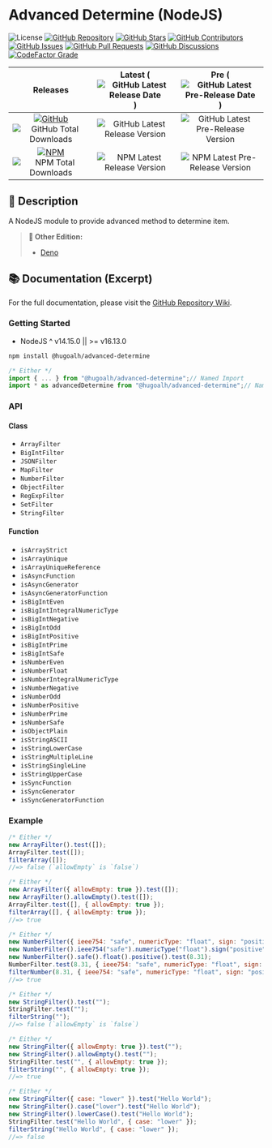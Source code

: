 # Advanced Determine (NodeJS)

![License](https://img.shields.io/static/v1?label=License&message=MIT&style=flat-square "License")
[![GitHub Repository](https://img.shields.io/badge/Repository-181717?logo=github&logoColor=ffffff&style=flat-square "GitHub Repository")](https://github.com/hugoalh-studio/advanced-determine-nodejs)
[![GitHub Stars](https://img.shields.io/github/stars/hugoalh-studio/advanced-determine-nodejs?label=Stars&logo=github&logoColor=ffffff&style=flat-square "GitHub Stars")](https://github.com/hugoalh-studio/advanced-determine-nodejs/stargazers)
[![GitHub Contributors](https://img.shields.io/github/contributors/hugoalh-studio/advanced-determine-nodejs?label=Contributors&logo=github&logoColor=ffffff&style=flat-square "GitHub Contributors")](https://github.com/hugoalh-studio/advanced-determine-nodejs/graphs/contributors)
[![GitHub Issues](https://img.shields.io/github/issues-raw/hugoalh-studio/advanced-determine-nodejs?label=Issues&logo=github&logoColor=ffffff&style=flat-square "GitHub Issues")](https://github.com/hugoalh-studio/advanced-determine-nodejs/issues)
[![GitHub Pull Requests](https://img.shields.io/github/issues-pr-raw/hugoalh-studio/advanced-determine-nodejs?label=Pull%20Requests&logo=github&logoColor=ffffff&style=flat-square "GitHub Pull Requests")](https://github.com/hugoalh-studio/advanced-determine-nodejs/pulls)
[![GitHub Discussions](https://img.shields.io/github/discussions/hugoalh-studio/advanced-determine-nodejs?label=Discussions&logo=github&logoColor=ffffff&style=flat-square "GitHub Discussions")](https://github.com/hugoalh-studio/advanced-determine-nodejs/discussions)
[![CodeFactor Grade](https://img.shields.io/codefactor/grade/github/hugoalh-studio/advanced-determine-nodejs?label=Grade&logo=codefactor&logoColor=ffffff&style=flat-square "CodeFactor Grade")](https://www.codefactor.io/repository/github/hugoalh-studio/advanced-determine-nodejs)

| **Releases** | **Latest** (![GitHub Latest Release Date](https://img.shields.io/github/release-date/hugoalh-studio/advanced-determine-nodejs?label=&style=flat-square "GitHub Latest Release Date")) | **Pre** (![GitHub Latest Pre-Release Date](https://img.shields.io/github/release-date-pre/hugoalh-studio/advanced-determine-nodejs?label=&style=flat-square "GitHub Latest Pre-Release Date")) |
|:-:|:-:|:-:|
| [![GitHub](https://img.shields.io/badge/GitHub-181717?logo=github&logoColor=ffffff&style=flat-square "GitHub")](https://github.com/hugoalh-studio/advanced-determine-nodejs/releases) ![GitHub Total Downloads](https://img.shields.io/github/downloads/hugoalh-studio/advanced-determine-nodejs/total?label=&style=flat-square "GitHub Total Downloads") | ![GitHub Latest Release Version](https://img.shields.io/github/release/hugoalh-studio/advanced-determine-nodejs?sort=semver&label=&style=flat-square "GitHub Latest Release Version") | ![GitHub Latest Pre-Release Version](https://img.shields.io/github/release/hugoalh-studio/advanced-determine-nodejs?include_prereleases&sort=semver&label=&style=flat-square "GitHub Latest Pre-Release Version") |
| [![NPM](https://img.shields.io/badge/NPM-CB3837?logo=npm&logoColor=ffffff&style=flat-square "NPM")](https://www.npmjs.com/package/@hugoalh/advanced-determine) ![NPM Total Downloads](https://img.shields.io/npm/dt/@hugoalh/advanced-determine?label=&style=flat-square "NPM Total Downloads") | ![NPM Latest Release Version](https://img.shields.io/npm/v/@hugoalh/advanced-determine/latest?label=&style=flat-square "NPM Latest Release Version") | ![NPM Latest Pre-Release Version](https://img.shields.io/npm/v/@hugoalh/advanced-determine/pre?label=&style=flat-square "NPM Latest Pre-Release Version") |

## 📝 Description

A NodeJS module to provide advanced method to determine item.

> **🔗 Other Edition:**
>
> - [Deno](https://github.com/hugoalh-studio/advanced-determine-deno)

## 📚 Documentation (Excerpt)

For the full documentation, please visit the [GitHub Repository Wiki](https://github.com/hugoalh-studio/advanced-determine-nodejs/wiki).

### Getting Started

- NodeJS ^ v14.15.0 \|\| >= v16.13.0

```sh
npm install @hugoalh/advanced-determine
```

```js
/* Either */
import { ... } from "@hugoalh/advanced-determine";// Named Import
import * as advancedDetermine from "@hugoalh/advanced-determine";// Namespace Import
```

### API

#### Class

- `ArrayFilter`
- `BigIntFilter`
- `JSONFilter`
- `MapFilter`
- `NumberFilter`
- `ObjectFilter`
- `RegExpFilter`
- `SetFilter`
- `StringFilter`

#### Function

- `isArrayStrict`
- `isArrayUnique`
- `isArrayUniqueReference`
- `isAsyncFunction`
- `isAsyncGenerator`
- `isAsyncGeneratorFunction`
- `isBigIntEven`
- `isBigIntIntegralNumericType`
- `isBigIntNegative`
- `isBigIntOdd`
- `isBigIntPositive`
- `isBigIntPrime`
- `isBigIntSafe`
- `isNumberEven`
- `isNumberFloat`
- `isNumberIntegralNumericType`
- `isNumberNegative`
- `isNumberOdd`
- `isNumberPositive`
- `isNumberPrime`
- `isNumberSafe`
- `isObjectPlain`
- `isStringASCII`
- `isStringLowerCase`
- `isStringMultipleLine`
- `isStringSingleLine`
- `isStringUpperCase`
- `isSyncFunction`
- `isSyncGenerator`
- `isSyncGeneratorFunction`

### Example

```js
/* Either */
new ArrayFilter().test([]);
ArrayFilter.test([]);
filterArray([]);
//=> false (`allowEmpty` is `false`)
```

```js
/* Either */
new ArrayFilter({ allowEmpty: true }).test([]);
new ArrayFilter().allowEmpty().test([]);
ArrayFilter.test([], { allowEmpty: true });
filterArray([], { allowEmpty: true });
//=> true
```

```js
/* Either */
new NumberFilter({ ieee754: "safe", numericType: "float", sign: "positive" }).test(8.31);
new NumberFilter().ieee754("safe").numericType("float").sign("positive").test(8.31);
new NumberFilter().safe().float().positive().test(8.31);
NumberFilter.test(8.31, { ieee754: "safe", numericType: "float", sign: "positive" });
filterNumber(8.31, { ieee754: "safe", numericType: "float", sign: "positive" });
//=> true
```

```js
/* Either */
new StringFilter().test("");
StringFilter.test("");
filterString("");
//=> false (`allowEmpty` is `false`)
```

```js
/* Either */
new StringFilter({ allowEmpty: true }).test("");
new StringFilter().allowEmpty().test("");
StringFilter.test("", { allowEmpty: true });
filterString("", { allowEmpty: true });
//=> true
```

```js
/* Either */
new StringFilter({ case: "lower" }).test("Hello World");
new StringFilter().case("lower").test("Hello World");
new StringFilter().lowerCase().test("Hello World");
StringFilter.test("Hello World", { case: "lower" });
filterString("Hello World", { case: "lower" });
//=> false
```
